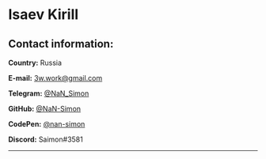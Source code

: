 # Isaev Kirill

## Contact information:

**Country:** Russia

**E-mail:** 3w.work@gmail.com

**Telegram:** [@NaN_Simon](https://t.me/nan_simon)

**GitHub:** [@NaN-Simon](https://github.com/nan-simon)

**CodePen:** [@nan-simon](https://codepen.io/nan-simon)

**Discord:** Saimon#3581

---